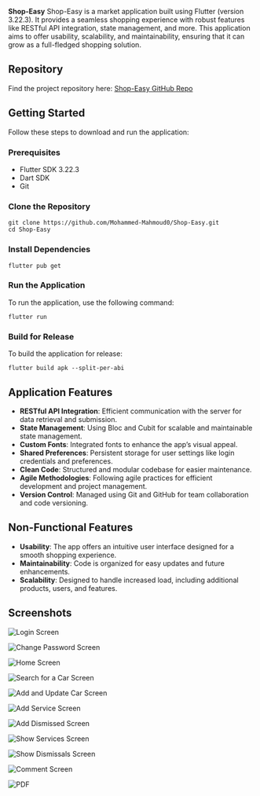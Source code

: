 **Shop-Easy** Shop-Easy is a market application built using Flutter (version 3.22.3). It provides a seamless shopping experience with robust features like RESTful API integration, state management, and more. This application aims to offer usability, scalability, and maintainability, ensuring that it can grow as a full-fledged shopping solution.

## Repository
Find the project repository here: [Shop-Easy GitHub Repo](https://github.com/Mohammed-Mahmoud0/Shop-Easy.git) 

## Getting Started
Follow these steps to download and run the application:

### Prerequisites
- Flutter SDK 3.22.3
- Dart SDK
- Git
### Clone the Repository
```
git clone https://github.com/Mohammed-Mahmoud0/Shop-Easy.git
cd Shop-Easy
```

### Install Dependencies
```
flutter pub get
```

### Run the Application
To run the application, use the following command:
```
flutter run
```

### Build for Release
To build the application for release:
```
flutter build apk --split-per-abi
```

## Application Features

- **RESTful API Integration**: Efficient communication with the server for data retrieval and submission.
- **State Management**: Using Bloc and Cubit for scalable and maintainable state management.
- **Custom Fonts**: Integrated fonts to enhance the app’s visual appeal.
- **Shared Preferences**: Persistent storage for user settings like login credentials and preferences.
- **Clean Code**: Structured and modular codebase for easier maintenance.
- **Agile Methodologies**: Following agile practices for efficient development and project management.
- **Version Control**:  Managed using Git and GitHub for team collaboration and code versioning.

## Non-Functional Features

- **Usability**: The app offers an intuitive user interface designed for a smooth shopping experience.
- **Maintainability**: Code is organized for easy updates and future enhancements.
- **Scalability**: Designed to handle increased load, including additional products, users, and features.

## Screenshots

![Login Screen](assets/screenshots/benz1.png)

![Change Password Screen](assets/screenshots/benz2.png)

![Home Screen](assets/screenshots/benz3.png)

![Search for a Car Screen](assets/screenshots/benz8.png)

![Add and Update Car Screen](assets/screenshots/benz7.png)

![Add Service Screen](assets/screenshots/benz4.png)

![Add Dismissed Screen](assets/screenshots/benz10.png)

![Show Services Screen](assets/screenshots/benz9.png)

![Show Dismissals Screen](assets/screenshots/benz11.png)

![Comment Screen](assets/screenshots/benz5.png)

![PDF](assets/screenshots/benz6.png)




